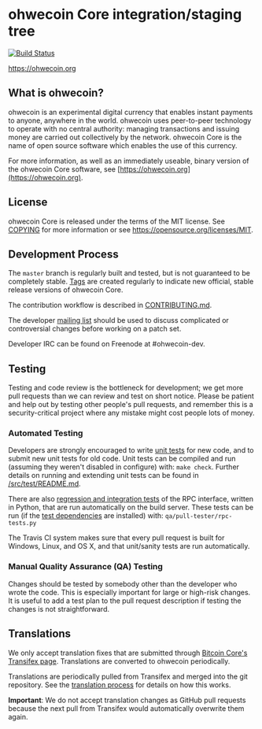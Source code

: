 ohwecoin Core integration/staging tree
=====================================

[![Build Status](https://travis-ci.org/ohwecoin-project/ohwecoin.svg?branch=master)](https://travis-ci.org/ohwecoin-project/ohwecoin)

https://ohwecoin.org

What is ohwecoin?
----------------

ohwecoin is an experimental digital currency that enables instant payments to
anyone, anywhere in the world. ohwecoin uses peer-to-peer technology to operate
with no central authority: managing transactions and issuing money are carried
out collectively by the network. ohwecoin Core is the name of open source
software which enables the use of this currency.

For more information, as well as an immediately useable, binary version of
the ohwecoin Core software, see [https://ohwecoin.org](https://ohwecoin.org).

License
-------

ohwecoin Core is released under the terms of the MIT license. See [COPYING](COPYING) for more
information or see https://opensource.org/licenses/MIT.

Development Process
-------------------

The `master` branch is regularly built and tested, but is not guaranteed to be
completely stable. [Tags](https://github.com/ohwecoin-project/ohwecoin/tags) are created
regularly to indicate new official, stable release versions of ohwecoin Core.

The contribution workflow is described in [CONTRIBUTING.md](CONTRIBUTING.md).

The developer [mailing list](https://groups.google.com/forum/#!forum/ohwecoin-dev)
should be used to discuss complicated or controversial changes before working
on a patch set.

Developer IRC can be found on Freenode at #ohwecoin-dev.

Testing
-------

Testing and code review is the bottleneck for development; we get more pull
requests than we can review and test on short notice. Please be patient and help out by testing
other people's pull requests, and remember this is a security-critical project where any mistake might cost people
lots of money.

### Automated Testing

Developers are strongly encouraged to write [unit tests](src/test/README.md) for new code, and to
submit new unit tests for old code. Unit tests can be compiled and run
(assuming they weren't disabled in configure) with: `make check`. Further details on running
and extending unit tests can be found in [/src/test/README.md](/src/test/README.md).

There are also [regression and integration tests](/qa) of the RPC interface, written
in Python, that are run automatically on the build server.
These tests can be run (if the [test dependencies](/qa) are installed) with: `qa/pull-tester/rpc-tests.py`

The Travis CI system makes sure that every pull request is built for Windows, Linux, and OS X, and that unit/sanity tests are run automatically.

### Manual Quality Assurance (QA) Testing

Changes should be tested by somebody other than the developer who wrote the
code. This is especially important for large or high-risk changes. It is useful
to add a test plan to the pull request description if testing the changes is
not straightforward.

Translations
------------

We only accept translation fixes that are submitted through [Bitcoin Core's Transifex page](https://www.transifex.com/projects/p/bitcoin/).
Translations are converted to ohwecoin periodically.

Translations are periodically pulled from Transifex and merged into the git repository. See the
[translation process](doc/translation_process.md) for details on how this works.

**Important**: We do not accept translation changes as GitHub pull requests because the next
pull from Transifex would automatically overwrite them again.
